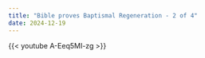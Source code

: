 ```yaml
---
title: "Bible proves Baptismal Regeneration - 2 of 4"
date: 2024-12-19
---
```


{{< youtube A-Eeq5MI-zg >}}

